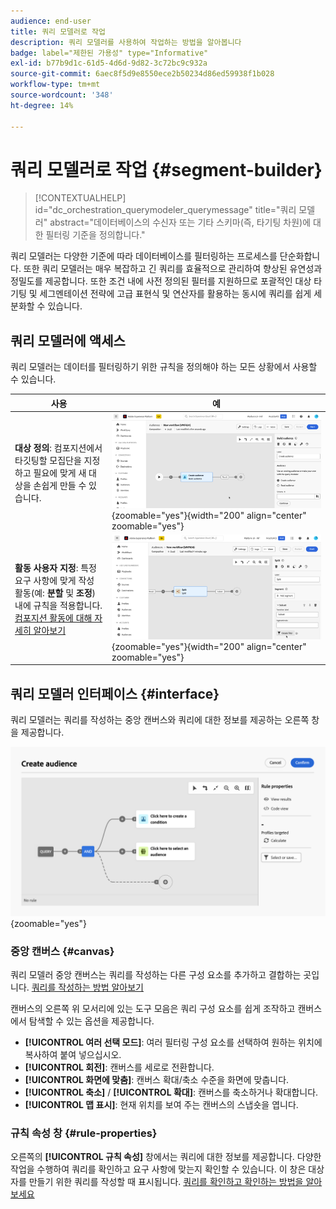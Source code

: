 ```yaml
---
audience: end-user
title: 쿼리 모델러로 작업
description: 쿼리 모델러를 사용하여 작업하는 방법을 알아봅니다
badge: label="제한된 가용성" type="Informative"
exl-id: b77b9d1c-61d5-4d6d-9d82-3c72bc9c932a
source-git-commit: 6aec8f5d9e8550ece2b50234d86ed59938f1b028
workflow-type: tm+mt
source-wordcount: '348'
ht-degree: 14%

---
```


# 쿼리 모델러로 작업 {#segment-builder}

>[!CONTEXTUALHELP]
>id="dc_orchestration_querymodeler_querymessage"
>title="쿼리 모델러"
>abstract="데이터베이스의 수신자 또는 기타 스키마(즉, 타기팅 차원)에 대한 필터링 기준을 정의합니다."

쿼리 모델러는 다양한 기준에 따라 데이터베이스를 필터링하는 프로세스를 단순화합니다. 또한 쿼리 모델러는 매우 복잡하고 긴 쿼리를 효율적으로 관리하여 향상된 유연성과 정밀도를 제공합니다. 또한 조건 내에 사전 정의된 필터를 지원하므로 포괄적인 대상 타기팅 및 세그멘테이션 전략에 고급 표현식 및 연산자를 활용하는 동시에 쿼리를 쉽게 세분화할 수 있습니다.

## 쿼리 모델러에 액세스

쿼리 모델러는 데이터를 필터링하기 위한 규칙을 정의해야 하는 모든 상황에서 사용할 수 있습니다.

| 사용 | 예 |
|  ---  |  ---  |
| **대상 정의**: 컴포지션에서 타깃팅할 모집단을 지정하고 필요에 맞게 새 대상을 손쉽게 만들 수 있습니다. | ![](assets/access-audience.png){zoomable="yes"}{width="200" align="center" zoomable="yes"} |
| **활동 사용자 지정**: 특정 요구 사항에 맞게 작성 활동(예: **분할** 및 **조정**) 내에 규칙을 적용합니다. [컴포지션 활동에 대해 자세히 알아보기](../compositions/activities/about-activities.md) | ![](assets/access-composition.png){zoomable="yes"}{width="200" align="center" zoomable="yes"} |

## 쿼리 모델러 인터페이스 {#interface}

쿼리 모델러는 쿼리를 작성하는 중앙 캔버스와 쿼리에 대한 정보를 제공하는 오른쪽 창을 제공합니다.

![](assets/query-interface.png){zoomable="yes"}

### 중앙 캔버스 {#canvas}

쿼리 모델러 중앙 캔버스는 쿼리를 작성하는 다른 구성 요소를 추가하고 결합하는 곳입니다. [쿼리를 작성하는 방법 알아보기](build-query.md)

캔버스의 오른쪽 위 모서리에 있는 도구 모음은 쿼리 구성 요소를 쉽게 조작하고 캔버스에서 탐색할 수 있는 옵션을 제공합니다.

* **[!UICONTROL 여러 선택 모드]**: 여러 필터링 구성 요소를 선택하여 원하는 위치에 복사하여 붙여 넣으십시오.
* **[!UICONTROL 회전]**: 캔버스를 세로로 전환합니다.
* **[!UICONTROL 화면에 맞춤]**: 캔버스 확대/축소 수준을 화면에 맞춥니다.
* **[!UICONTROL 축소]** / **[!UICONTROL 확대]**: 캔버스를 축소하거나 확대합니다.
* **[!UICONTROL 맵 표시]**: 현재 위치를 보여 주는 캔버스의 스냅숏을 엽니다.

### 규칙 속성 창 {#rule-properties}

오른쪽의 **[!UICONTROL 규칙 속성]** 창에서는 쿼리에 대한 정보를 제공합니다. 다양한 작업을 수행하여 쿼리를 확인하고 요구 사항에 맞는지 확인할 수 있습니다. 이 창은 대상자를 만들기 위한 쿼리를 작성할 때 표시됩니다. [쿼리를 확인하고 확인하는 방법을 알아보세요](build-query.md#check-and-validate-your-query)
